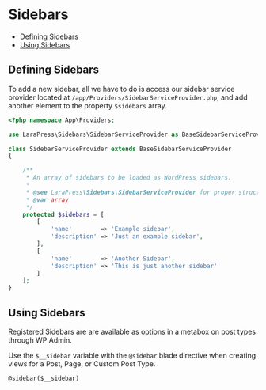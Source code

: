 # Sidebars

- [Defining Sidebars](#defining-sidebars)
- [Using Sidebars](#using-sidebars)

## Defining Sidebars

To add a new sidebar, all we have to do is access our sidebar service provider located at `/app/Providers/SidebarServiceProvider.php`, 
and add another element to the property `$sidebars` array.

```php
<?php namespace App\Providers;

use LaraPress\Sidebars\SidebarServiceProvider as BaseSidebarServiceProvider;

class SidebarServiceProvider extends BaseSidebarServiceProvider
{

    /**
     * An array of sidebars to be loaded as WordPress sidebars.
     *
     * @see LaraPress\Sidebars\SidebarServiceProvider for proper structure
     * @var array
     */
    protected $sidebars = [
        [
            'name'        => 'Example sidebar',
            'description' => 'Just an example sidebar',
        ],
        [
            'name'        => 'Another Sidebar',
            'description' => 'This is just another sidebar'
        ]
    ];
}
```

## Using Sidebars

Registered Sidebars are are available as options in a metabox on post types through WP Admin.

Use the `$__sidebar` variable with the `@sidebar` blade directive when creating views for a Post, Page, or Custom Post Type. 

```blade
@sidebar($__sidebar)
```